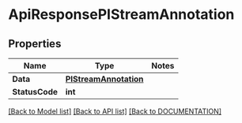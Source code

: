# ApiResponsePIStreamAnnotation

## Properties
Name | Type | Notes
------------ | ------------- | -------------
**Data** | **[**PIStreamAnnotation**](../Model/PIStreamAnnotation.md)**
**StatusCode** | **int**

[[Back to Model list]](../../DOCUMENTATION.md#documentation-for-models) [[Back to API list]](../../DOCUMENTATION.md#documentation-for-api-endpoints) [[Back to DOCUMENTATION]](../../DOCUMENTATION.md)
